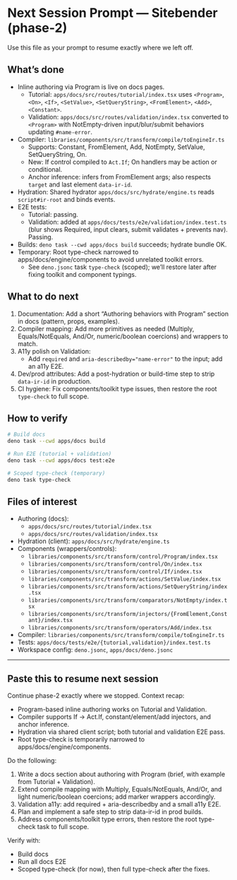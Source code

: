 # Next Session Prompt — Sitebender (phase-2)

Use this file as your prompt to resume exactly where we left off.

## What’s done
- Inline authoring via Program is live on docs pages.
  - Tutorial: `apps/docs/src/routes/tutorial/index.tsx` uses `<Program>`, `<On>`, `<If>`, `<SetValue>`, `<SetQueryString>`, `<FromElement>`, `<Add>`, `<Constant>`.
  - Validation: `apps/docs/src/routes/validation/index.tsx` converted to `<Program>` with NotEmpty-driven input/blur/submit behaviors updating `#name-error`.
- Compiler: `libraries/components/src/transform/compile/toEngineIr.ts`
  - Supports: Constant, FromElement, Add, NotEmpty, SetValue, SetQueryString, On.
  - New: If control compiled to `Act.If`; On handlers may be action or conditional.
  - Anchor inference: infers from FromElement args; also respects `target` and last element `data-ir-id`.
- Hydration: Shared hydrator `apps/docs/src/hydrate/engine.ts` reads `script#ir-root` and binds events.
- E2E tests:
  - Tutorial: passing.
  - Validation: added at `apps/docs/tests/e2e/validation/index.test.ts` (blur shows Required, input clears, submit validates + prevents nav). Passing.
- Builds: `deno task --cwd apps/docs build` succeeds; hydrate bundle OK.
- Temporary: Root type-check narrowed to apps/docs/engine/components to avoid unrelated toolkit errors.
  - See `deno.jsonc` task `type-check` (scoped); we’ll restore later after fixing toolkit and component typings.

## What to do next
1) Documentation: Add a short “Authoring behaviors with Program” section in docs (pattern, props, examples).
2) Compiler mapping: Add more primitives as needed (Multiply, Equals/NotEquals, And/Or, numeric/boolean coercions) and wrappers to match.
3) A11y polish on Validation:
   - Add `required` and `aria-describedby="name-error"` to the input; add an a11y E2E.
4) Dev/prod attributes: Add a post-hydration or build-time step to strip `data-ir-id` in production.
5) CI hygiene: Fix components/toolkit type issues, then restore the root `type-check` to full scope.

## How to verify
```sh
# Build docs
deno task --cwd apps/docs build

# Run E2E (tutorial + validation)
deno task --cwd apps/docs test:e2e

# Scoped type-check (temporary)
deno task type-check
```

## Files of interest
- Authoring (docs):
  - `apps/docs/src/routes/tutorial/index.tsx`
  - `apps/docs/src/routes/validation/index.tsx`
- Hydration (client): `apps/docs/src/hydrate/engine.ts`
- Components (wrappers/controls):
  - `libraries/components/src/transform/control/Program/index.tsx`
  - `libraries/components/src/transform/control/On/index.tsx`
  - `libraries/components/src/transform/control/If/index.tsx`
  - `libraries/components/src/transform/actions/SetValue/index.tsx`
  - `libraries/components/src/transform/actions/SetQueryString/index.tsx`
  - `libraries/components/src/transform/comparators/NotEmpty/index.tsx`
  - `libraries/components/src/transform/injectors/{FromElement,Constant}/index.tsx`
  - `libraries/components/src/transform/operators/Add/index.tsx`
- Compiler: `libraries/components/src/transform/compile/toEngineIr.ts`
- Tests: `apps/docs/tests/e2e/{tutorial,validation}/index.test.ts`
- Workspace config: `deno.jsonc`, `apps/docs/deno.jsonc`

---

## Paste this to resume next session
Continue phase-2 exactly where we stopped. Context recap:
- Program-based inline authoring works on Tutorial and Validation.
- Compiler supports If → Act.If, constant/element/add injectors, and anchor inference.
- Hydration via shared client script; both tutorial and validation E2E pass.
- Root type-check is temporarily narrowed to apps/docs/engine/components.

Do the following:
1) Write a docs section about authoring with Program (brief, with example from Tutorial + Validation).
2) Extend compile mapping with Multiply, Equals/NotEquals, And/Or, and light numeric/boolean coercions; add marker wrappers accordingly.
3) Validation a11y: add required + aria-describedby and a small a11y E2E.
4) Plan and implement a safe step to strip data-ir-id in prod builds.
5) Address components/toolkit type errors, then restore the root type-check task to full scope.

Verify with:
- Build docs
- Run all docs E2E
- Scoped type-check (for now), then full type-check after the fixes.
